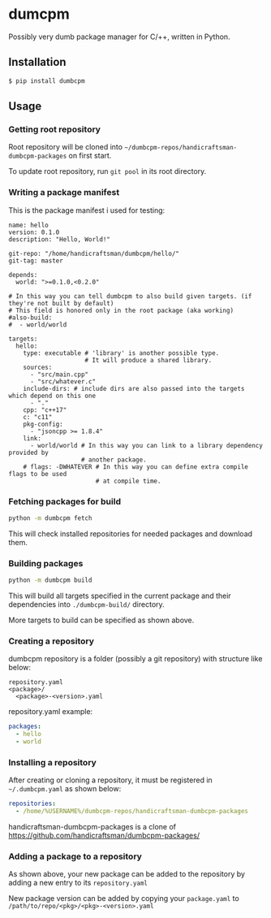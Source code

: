 # dumcpm

Possibly very dumb package manager for C/++, written in Python.

## Installation

```bash
$ pip install dumbcpm
```

## Usage

### Getting root repository

Root repository will be cloned into `~/dumbcpm-repos/handicraftsman-dumbcpm-packages` on first start.

To update root repository, run `git pool` in its root directory.

### Writing a package manifest

This is the package manifest i used for testing:

```
name: hello
version: 0.1.0
description: "Hello, World!"

git-repo: "/home/handicraftsman/dumbcpm/hello/"
git-tag: master

depends:
  world: ">=0.1.0,<0.2.0"

# In this way you can tell dumbcpm to also build given targets. (if they're not built by default)
# This field is honored only in the root package (aka working)
#also-build:
#  - world/world

targets:
  hello:
    type: executable # 'library' is another possible type.
                     # It will produce a shared library.
    sources:
      - "src/main.cpp"
      - "src/whatever.c"
    include-dirs: # include dirs are also passed into the targets which depend on this one
      - "."
    cpp: "c++17"
    c: "c11"
    pkg-config:
      - "jsoncpp >= 1.8.4"
    link:
      - world/world # In this way you can link to a library dependency provided by
                    # another package.
    # flags: -DWHATEVER # In this way you can define extra compile flags to be used
                        # at compile time.
```

### Fetching packages for build

```bash
python -m dumbcpm fetch
```

This will check installed repositories for needed packages and download them.

### Building packages

```bash
python -m dumbcpm build
```

This will build all targets specified in the current package and their dependencies into
`./dumbcpm-build/` directory.

More targets to build can be specified as shown above.

### Creating a repository

dumbcpm repository is a folder (possibly a git repository) with structure like below:

```
repository.yaml
<package>/
  <package>-<version>.yaml
```

repository.yaml example:

```yaml
packages:
  - hello
  - world
```

### Installing a repository

After creating or cloning a repository, it must be registered in `~/.dumbcpm.yaml` as shown below:

```yaml
repositories:
  - /home/%USERNAME%/dumbcpm-repos/handicraftsman-dumbcpm-packages
```

handicraftsman-dumbcpm-packages is a clone of https://github.com/handicraftsman/dumbcpm-packages/

### Adding a package to a repository

As shown above, your new package can be added to the repository by adding a new entry to its `repository.yaml`

New package version can be added by copying your `package.yaml` to `/path/to/repo/<pkg>/<pkg>-<version>.yaml`

